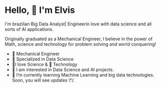  <!---Boas Vindas Dinâmica---->
 <h1 align="left">Hello, 👋 I'm Elvis </h1>
 
 I'm brazilian Big Data Analyst| Engineerin love with data science and all sorts of AI applications.
 
 Originally graduated as a Mechanical Engineer, I believe in the power of Math, science and technology for problem solving and world conquering!
 
- 🎯 Mechanical Engineer
- 🎯 Specialized in Data Science
- 💫I love Science &  🤖 Technology 
- 👀 I am interested in Data Science and AI projects.
- 🌱 I’m currently learning Machine Learning and big data technologies. Soon, you will see updates \°/.



















<!--- 📊 Tableau Portfolio: https://public.tableau.com/app/profile/elvismonteiro--->  
<!---- 📫 How to reach me:
<!---Acesso direto para social links--->
<!---<a href="https://www.linkedin.com/in/elvis-monteiro/" target="_blank">
<!---<img align="center" src="https://img.shields.io/badge/-ElvisM.-05122A?style=flat&logo=linkedin" alt="linkedin"/>--->
<!---<!---<a href="https://www.instagram.com/elvisdelmore/" target="_blank">
<!---<img align="center" src="https://img.shields.io/badge/-ElvisM.-05122A?style=flat&logo=instagram" alt="instagram"/> --->
<!---<a href="https://www.youtube.com/channel/UCQENKLCa8qvzsD-IKvhpyZA" target="_blank">
<img align="center" src="https://img.shields.io/badge/-ElvisM.-05122A?style=flat&logo=youtube" alt="youtube"/>
<!---<!https://tabsoft.co/3RS1aNh/>--->
<!------ 👋 Hi, I’m Elvis Monteiro 
<!---📫 How to reach me on 💞️ I’m looking to collaborate on ▶️ 
ElvisRock/ElvisRock is a ✨ special ✨ repository because its `README.md` (this file) appears on your GitHub profile.
You can click the Preview link to take a look at your changes.
--->

